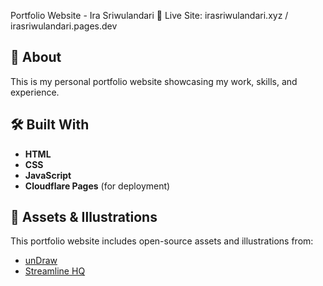 Portfolio Website - Ira Sriwulandari
🚀 Live Site: irasriwulandari.xyz / irasriwulandari.pages.dev

## 📌 About
This is my personal portfolio website showcasing my work, skills, and experience.

## 🛠️ Built With
- **HTML**
- **CSS**
- **JavaScript**
- **Cloudflare Pages** (for deployment)

## 📸 Assets & Illustrations
This portfolio website includes open-source assets and illustrations from:  
- [unDraw](https://undraw.co/)  
- [Streamline HQ](https://www.streamlinehq.com/) 
